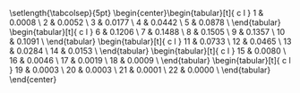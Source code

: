 \setlength{\tabcolsep}{5pt}
\begin{center}\begin{tabular}[t]{ c l }
1 & 0.0008 \\
2 & 0.0052 \\
3 & 0.0177 \\
4 & 0.0442 \\
5 & 0.0878 \\
\end{tabular}
\begin{tabular}[t]{ c l }
6 & 0.1206 \\
7 & 0.1488 \\
8 & 0.1505 \\
9 & 0.1357 \\
10 & 0.1091 \\
\end{tabular}
\begin{tabular}[t]{ c l }
11 & 0.0733 \\
12 & 0.0465 \\
13 & 0.0284 \\
14 & 0.0153 \\
\end{tabular}
\begin{tabular}[t]{ c l }
15 & 0.0080 \\
16 & 0.0046 \\
17 & 0.0019 \\
18 & 0.0009 \\
\end{tabular}
\begin{tabular}[t]{ c l }
19 & 0.0003 \\
20 & 0.0003 \\
21 & 0.0001 \\
22 & 0.0000 \\
\end{tabular}
\end{center}
